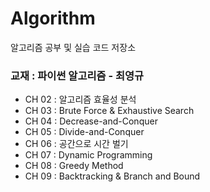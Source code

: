 # Algorithm
알고리즘 공부 및 실습 코드 저장소


### 교재 : 파이썬 알고리즘 - 최영규
* CH 02 : 알고리즘 효율성 분석
* CH 03 : Brute Force & Exhaustive Search
* CH 04 : Decrease-and-Conquer
* CH 05 : Divide-and-Conquer
* CH 06 : 공간으로 시간 벌기
* CH 07 : Dynamic Programming
* CH 08 : Greedy Method
* CH 09 : Backtracking & Branch and Bound
